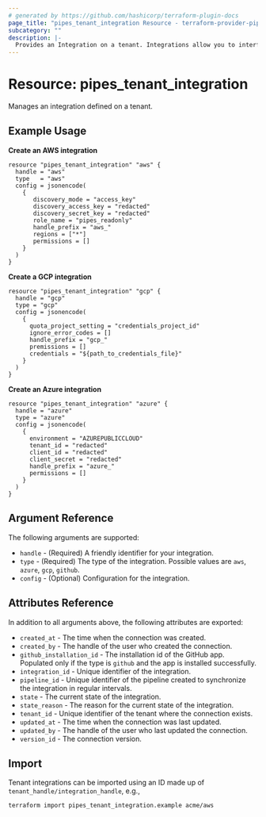 ```yaml
---
# generated by https://github.com/hashicorp/terraform-plugin-docs
page_title: "pipes_tenant_integration Resource - terraform-provider-pipes"
subcategory: ""
description: |-
  Provides an Integration on a tenant. Integrations allow you to interface with external systems and manage resources including connections, connection folders among others.
---
```


# Resource: pipes_tenant_integration

Manages an integration defined on a tenant.

## Example Usage

**Create an AWS integration**

```hcl
resource "pipes_tenant_integration" "aws" {
  handle = "aws"
  type   = "aws"
  config = jsonencode(
    {
       discovery_mode = "access_key"
       discovery_access_key = "redacted"
       discovery_secret_key = "redacted"
       role_name = "pipes_readonly"
       handle_prefix = "aws_"
       regions = ["*"]
       permissions = []
    }
  )
}
```

**Create a GCP integration**

```hcl
resource "pipes_tenant_integration" "gcp" {
  handle = "gcp"
  type = "gcp"
  config = jsonencode(
    {
      quota_project_setting = "credentials_project_id"
      ignore_error_codes = []
      handle_prefix = "gcp_"
      premissions = []
      credentials = "${path_to_credentials_file}"
    } 
  )
}
```

**Create an Azure integration**

```hcl
resource "pipes_tenant_integration" "azure" {
  handle = "azure"
  type = "azure"
  config = jsonencode(
    {
      environment = "AZUREPUBLICCLOUD"
      tenant_id = "redacted"
      client_id = "redacted"
      client_secret = "redacted"
      handle_prefix = "azure_"
      permissions = []
    }
  )
}
```

## Argument Reference

The following arguments are supported:

- `handle` - (Required) A friendly identifier for your integration.
- `type` - (Required) The type of the integration. Possible values are `aws`, `azure`, `gcp`, `github`.
- `config` - (Optional) Configuration for the integration.

## Attributes Reference

In addition to all arguments above, the following attributes are exported:

- `created_at` - The time when the connection was created.
- `created_by` - The handle of the user who created the connection.
- `github_installation_id` - The installation id of the GitHub app. Populated only if the type is `github` and the app is installed successfully.
- `integration_id` - Unique identifier of the integration.
- `pipeline_id` - Unique identifier of the pipeline created to synchronize the integration in regular intervals.
- `state` - The current state of the integration.
- `state_reason` - The reason for the current state of the integration.
- `tenant_id` - Unique identifier of the tenant where the connection exists.
- `updated_at` - The time when the connection was last updated.
- `updated_by` - The handle of the user who last updated the connection.
- `version_id` - The connection version.

## Import

Tenant integrations can be imported using an ID made up of `tenant_handle/integration_handle`, e.g.,

```sh
terraform import pipes_tenant_integration.example acme/aws
```
